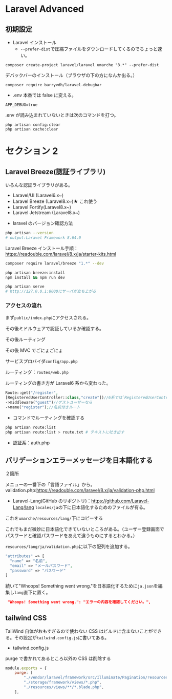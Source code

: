 # Laravel Advanced

## 初期設定

- Laravel インストール
  - `--prefer-dist`で圧縮ファイルをダウンロードしてくるのでちょっと速い。

```
composer create-project laravel/laravel umarche "8.*" --prefer-dist
```

デバックバーのインストール（ブラウザの下の方になんか出る。）

```
composer require barryvdh/laravel-debugbar
```

- .env
  本番では false に変える。

```
APP_DEBUG=true
```

.env が読み込まれていないときは次のコマンドを打つ。

```
php artisan config:clear
php artisan cache:clear
```

# セクション 2

## Laravel Breeze(認証ライブラリ)

いろんな認証ライブラリがある。

- Laravel/UI (Laravel6.x~)
- Laravel Breeze (Laravel8.x~)★ これ使う
- Laravel Fortify(Laravel8.x~)
- Laravel Jetstream (Laravel8.x~)

* laravel のバージョン確認方法

```sh
php artisan --version
# output:Laravel Framework 8.64.0
```

Laravel Breeze インストール手順：https://readouble.com/laravel/8.x/ja/starter-kits.html

```sh
composer require laravel/breeze "1.*" --dev

php artisan breeze:install
npm install && npm run dev

php artisan serve
# http://127.0.0.1:8000にサーバが立ち上がる
```

### アクセスの流れ

まず`public/index.php`にアクセスされる。

その後ミドルウェアで認証しているか確認する。

その後ルーティング

その後 MVC でごにょごにょ

サービスプロバイダ`config/app.php`

ルーティング：`routes/web.php`

ルーティングの書き方が Laravel6 系から変わった。

```php
Route::get("/register",
[RegisteredUserController::class,"create"])//6系では`RegisteredUserController@create`だった。
->middleware("guest")//ゲストユーザーなら
->name("register");//名前付きルート
```

- コマンドでルーティングを確認する

```sh
php artisan route:list
php artisan route:list > route.txt # テキストに吐き出す
```

- 認証系：auth.php

## バリデーションエラーメッセージを日本語化する

２箇所

メニューの一番下の「言語ファイル」から。
validation.php:https://readouble.com/laravel/8.x/ja/validation-php.html

- Laravel-Lang(GitHub のリポジトリ)：https://github.com/Laravel-Lang/lang
  `locales/ja`の下に日本語化するためのファイルが有る。

これを`umarche/resources/lang/`下にコピーする

これでもまだ微妙に日本語化できていないところがある。（ユーザー登録画面でパスワードと確認パスワードをあえて違うものにするとわかる。）

`resources/lang/ja/validation.php`に以下の配列を追加する。

```php
"attributes" => [
  "name" => "名前",
  "email" => "メールパスワード",
  "password" => "パスワード"
]
```

続いて"Whoops! Something went wrong."を日本語化するために`ja.json`を編集し`lang`直下に置く。

```json
 "Whoops! Something went wrong.": "エラーの内容を確認してください。",
```

## tailwind CSS

TailWind 自体がおもすぎるので使わない CSS はビルドに含まないことができる。その設定が`tailwind.config.js`に書いてある。

- tailwind.config.js

purge で書かれてあるところ以外の CSS は削除する

```js
module.exports = {
    purge: [
        "./vendor/laravel/framework/src/Illuminate/Pagination/resources/views/*.blade.php",
        "./storage/framework/views/*.php",
        "./resources/views/**/*.blade.php",
    ],
```
